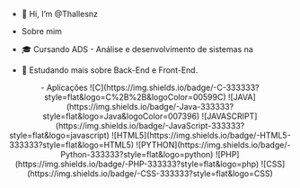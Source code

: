 - 👋 Hi, I’m @Thallesnz

- Sobre mim
- 🎓 Cursando ADS - Análise e desenvolvimento de sistemas na  
- 🔭 Estudando mais sobre Back-End e Front-End.

<div align="center">
- Aplicações
![C](https://img.shields.io/badge/-C-333333?style=flat&logo=C%2B%2B&logoColor=00599C)
![JAVA](https://img.shields.io/badge/-Java-333333?style=flat&logo=Java&logoColor=007396)
![JAVASCRIPT](https://img.shields.io/badge/-JavaScript-333333?style=flat&logo=javascript)
![HTML5](https://img.shields.io/badge/-HTML5-333333?style=flat&logo=HTML5)
![PYTHON](https://img.shields.io/badge/-Python-333333?style=flat&logo=python)
![PHP](https://img.shields.io/badge/-PHP-333333?style=flat&logo=php)
![CSS](https://img.shields.io/badge/-CSS-333333?style=flat&logo=CSS)
</div>
